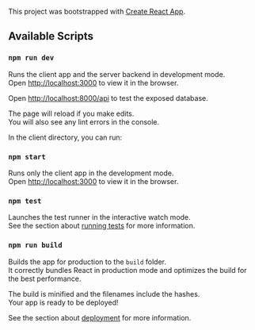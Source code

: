 This project was bootstrapped with [Create React App](https://github.com/facebook/create-react-app).

## Available Scripts

### `npm run dev`

Runs the client app and the server backend in development mode.<br/>
Open [http://localhost:3000](http://localhost:3000) to view it in the browser.

Open [http://localhost:8000/api](http://localhost:8000/api) to test the exposed database.

The page will reload if you make edits.<br />
You will also see any lint errors in the console.

In the client directory, you can run:

### `npm start`

Runs only the client app in the development mode.<br />
Open [http://localhost:3000](http://localhost:3000) to view it in the browser.

### `npm test`

Launches the test runner in the interactive watch mode.<br />
See the section about [running tests](https://facebook.github.io/create-react-app/docs/running-tests) for more information.

### `npm run build`

Builds the app for production to the `build` folder.<br />
It correctly bundles React in production mode and optimizes the build for the best performance.

The build is minified and the filenames include the hashes.<br />
Your app is ready to be deployed!

See the section about [deployment](https://facebook.github.io/create-react-app/docs/deployment) for more information.

